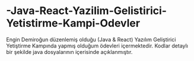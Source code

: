 # -Java-React-Yazilim-Gelistirici-Yetistirme-Kampi-Odevler
Engin Demiroğun düzenlemiş olduğu (Java &amp; React) Yazılım Geliştirici Yetiştirme Kampında yapmış olduğum ödevleri içermektedir. Kodlar detaylı bir şekilde java dosyalarının içerisinde açıklanmıştır.
